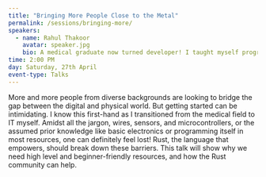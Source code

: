 ```yaml
---
title: "Bringing More People Close to the Metal"
permalink: /sessions/bringing-more/
speakers:
  - name: Rahul Thakoor
    avatar: speaker.jpg
    bio: A medical graduate now turned developer! I taught myself programming and basic electronics and discovered there were not many resources for people who come from a non-technical background and wish to learn programming. I have been finding ways to create resources for beginners who want to learn programming through physical computing.
time: 2:00 PM
day: Saturday, 27th April
event-type: Talks
---
```


More and more people from diverse backgrounds are looking to bridge the gap between the digital and physical world. But getting started can be intimidating. I know this first-hand as I transitioned from the medical field to IT myself. Amidst all the jargon, wires, sensors, and microcontrollers, or the assumed prior knowledge like basic electronics or programming itself in most resources, one can definitely feel lost! Rust, the language that empowers, should break down these barriers. This talk will show why we need high level and beginner-friendly resources, and how the Rust community can help.

